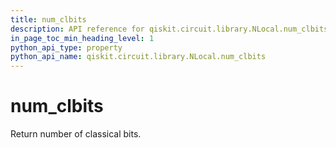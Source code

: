 ```yaml
---
title: num_clbits
description: API reference for qiskit.circuit.library.NLocal.num_clbits
in_page_toc_min_heading_level: 1
python_api_type: property
python_api_name: qiskit.circuit.library.NLocal.num_clbits
---
```


# num\_clbits

Return number of classical bits.

